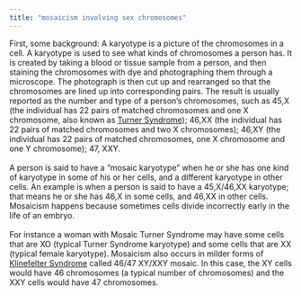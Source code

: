 ```yaml
---
title: "mosaicism involving sex chromosomes"
---
```


First, some background: A karyotype is a picture of the chromosomes in a cell. A karyotype is used to see what kinds of chromosomes a person has. It is created by taking a blood or tissue sample from a person, and then staining the chromosomes with dye and photographing them through a microscope. The photograph is then cut up and rearranged so that the chromosomes are lined up into corresponding pairs. The result is usually reported as the number and type of a person’s chromosomes, such as 45,X (the individual has 22 pairs of matched chromosomes and one X chromosome, also known as [Turner Syndrome][1]); 46,XX (the individual has 22 pairs of matched chromosomes and two X chromosomes); 46,XY (the individual has 22 pairs of matched chromosomes, one X chromosome and one Y chromosome); 47, <span class="caps">XXY</span>. <br><br>A person is said to have a “mosaic karyotype” when he or she has one kind of karyotype in some of his or her cells, and a different karyotype in other cells. An example is when a person is said to have a 45,X/46,XX karyotype; that means he or she has 46,X in some cells, and 46,XX in other cells. Mosaicism happens because sometimes cells divide incorrectly early in the life of an embryo.<br><br>For instance a woman with Mosaic Turner Syndrome may have some cells that are XO (typical Turner Syndrome karyotype) and some cells that are XX (typical female karyotype). Mosaicism also occurs in milder forms of [Klinefelter Syndrome][2] called 46/47 XY/XXY mosaic. In this case, the XY cells would have 46 chromosomes (a typical number of chromosomes) and the <span class="caps">XXY</span> cells would have 47 chromosomes. <br>

 [1]: http://www.isna.org/faq/conditions/turner
 [2]: http://www.isna.org/faq/conditions/klinefelter